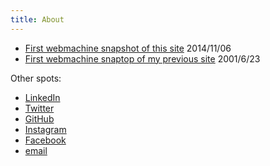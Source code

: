 ```yaml
---
title: About
---
```


- [First webmachine snapshot of this site](https://web.archive.org/web/20141106152456/http://willschenk.com/) 2014/11/06
- [First webmachine snaptop of my previous site](https://web.archive.org/web/20010623085038/http://www.sublimeguile.com/) 2001/6/23


Other spots:

- [LinkedIn](https://www.linkedin.com/in/will-schenk-420266/)
- [Twitter](https://twitter.com/wschenk)
- [GitHub](https://github.com/wschenk)
- [Instagram](https://www.instagram.com/wschenk/)
- [Facebook](https://www.facebook.com/will.schenk)
- [email](mailto:wschenk@gmail.com)